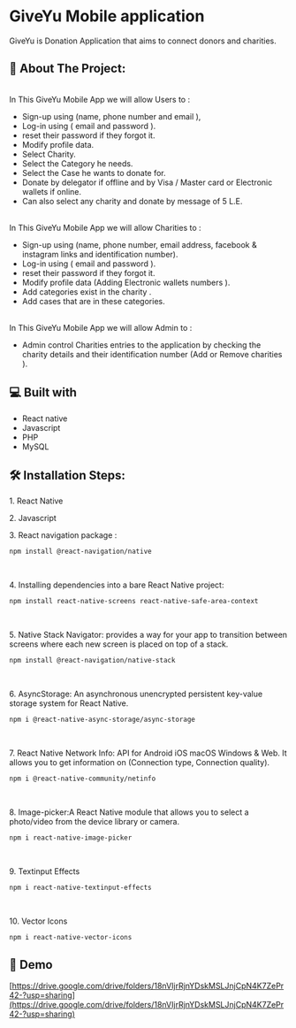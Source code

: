 <h1  id="title">GiveYu Mobile application </h1>

<p id="description">GiveYu is Donation Application that aims to connect donors and charities.</p>

  
  
<h2>🧐 About The Project:</h2>
<br>
In This GiveYu Mobile App we will allow Users to :

*   Sign-up using (name, phone number and email ),
*   Log-in using ( email and password ).
*   reset their password if they forgot it.
*   Modify profile data.
*   Select Charity.
*   Select the Category he needs.
*   Select the Case he wants to donate for.
*   Donate by delegator if offline and by Visa / Master card or Electronic wallets if online.
*   Can also select any charity and donate by message of 5 L.E.
<br>
In This GiveYu Mobile App we will allow Charities to :

*   Sign-up using (name, phone number, email address, facebook & instagram links and identification number).
*   Log-in using ( email and password ).
*   reset their password if they forgot it.
*   Modify profile data (Adding Electronic wallets numbers ).
*   Add categories exist in the charity .
*   Add cases that are in these categories.
<br>
In This GiveYu Mobile App we will allow Admin to :

*   Admin control Charities entries to the application by checking the charity details and their identification number (Add or Remove charities ).


<h2>💻 Built with</h2>


*   React native
*   Javascript
*   PHP
*   MySQL


<h2>🛠️ Installation Steps:</h2>

<p>1. React Native</p>

<p>2. Javascript</p>



<p>3. React navigation package :</p>

```
npm install @react-navigation/native
```
<br>
<p>4. Installing dependencies into a bare React Native project:</p>

```
npm install react-native-screens react-native-safe-area-context
```
<br>

<p>5. Native Stack Navigator: provides a way for your app to transition between screens where each new screen is placed on top of a stack.</p>

```
npm install @react-navigation/native-stack
```
<br>
<p>6. AsyncStorage: An asynchronous unencrypted persistent key-value storage system for React Native.</p>

```
npm i @react-native-async-storage/async-storage
```
<br>
<p>7. React Native Network Info: API for Android iOS macOS Windows &amp; Web. It allows you to get information on (Connection type,  Connection quality).</p>

```
npm i @react-native-community/netinfo
```
<br>
<p>8. Image-picker:A React Native module that allows you to select a photo/video from the device library or camera.</p>

```
npm i react-native-image-picker
```
<br>
<p>9. Textinput Effects</p>

```
npm i react-native-textinput-effects
```
<br>
<p>10. Vector Icons</p>

```
npm i react-native-vector-icons
```

<h2>🚀 Demo</h2>

[https://drive.google.com/drive/folders/18nVIjrRjnYDskMSLJnjCpN4K7ZePr42-?usp=sharing](https://drive.google.com/drive/folders/18nVIjrRjnYDskMSLJnjCpN4K7ZePr42-?usp=sharing)

